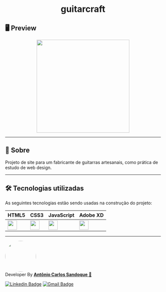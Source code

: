 <h1 align = "center">guitarcraft</h1>

## 🖥 Preview

<p align = "center">
  <img src = "https://user-images.githubusercontent.com/65127683/106852848-8311aa80-6697-11eb-9dee-b1974b3ec9c5.png" height = "300">
</p>

---

<!-- ## :dash: Deploy da Aplicação com Netlify

> ### :link: https://my-happy.netlify.app/ <br />
>
> [![Netlify Status](https://api.netlify.com/api/v1/badges/6fc4bb0b-9d36-477c-b041-c11f988eaa09/deploy-status)](https://app.netlify.com/sites/my-devgallery/deploys)

--- -->

## 📖 Sobre

<p>Projeto de site para um fabricante de guitarras artesanais, como prática de estudo de web design.</p>

---

## 🛠 Tecnologias utilizadas

As seguintes tecnologias estão sendo usadas na construção do projeto:

| <strong> HTML5 </strong>                                                              | <strong> CSS3 </strong>                                                               | <strong> JavaScript </strong>                                                                      | <strong> Adobe XD </strong>                                                                                                                 |
| ------------------------------------------------------------------------------------- | ------------------------------------------------------------------------------------- | -------------------------------------------------------------------------------------------------- | ------------------------------------------------------------------------------------------------------------------------------------------- |
| <img height="30" src="https://www.flaticon.com/svg/static/icons/svg/888/888859.svg"/> | <img height="30" src="https://www.flaticon.com/svg/static/icons/svg/888/888847.svg"/> | <img height="30" src="https://cdn.icon-icons.com/icons2/2108/PNG/512/javascript_icon_130900.png"/> | <img height="30" src="https://www.flaticon.com/svg/vstatic/svg/552/552224.svg?token=exp=1612411021~hmac=e80b0edc557deb17247c166d4f3cab07"/> |

---

<a href="https://www.linkedin.com/in/sandoque/">
 <img style="border-radius: 50%;" src="https://user-images.githubusercontent.com/65127683/95398436-20bcbf00-08dc-11eb-95a3-d1aaedc987d0.jpg" width="100px;" alt=""/></a>
 <br />
 Developer By
 <a href="https://www.linkedin.com/in/sandoque/"> <b> Antônio Carlos Sandoque</b> </a> <a href="https://www.linkedin.com/in/sandoque/" title="Sandoque">🚀</a> <br />
 
[![Linkedin Badge](https://img.shields.io/badge/-Sandoque-blue?style=flat-square&logo=Linkedin&logoColor=white&link=https://www.linkedin.com/in/sandoque/)](https://www.linkedin.com/in/sandoque/) [![Gmail Badge](https://img.shields.io/badge/-acsandoque@gmail.com-c14438?style=flat-square&logo=Gmail&logoColor=white&link=mailto:acsandoque@gmail.com)](mailto:acsandoque@gmail.com)

<!-- ---
## :page_with_curl: Licença
[![MIT license](https://img.shields.io/badge/License-MIT-blue.svg)](https://lbesson.mit-license.org/)

--- -->
